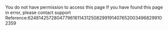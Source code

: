 You do not have permission to access this page If you have found this page in error, please contact support Reference:62481425728047796161143125082991914076520034968299102359